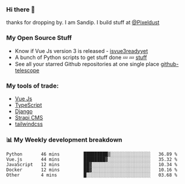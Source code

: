 ### Hi there 👋

thanks for dropping by.
I am Sandip. I build stuff at [@Pixeldust](github.com/pixeldust-in/)

###  **My Open Source Stuff**

 - Know if Vue Js version 3 is released -  [isvue3readyyet](https://github.com/sandiprb/isvue3readyyet)
 - A bunch of Python scripts to get stuff done 💤 💤 [stuff](https://github.com/sandiprb/stuff)
 - See all your starred Github repositories at one single place [github-telescope](https://github.com/sandiprb/github-telescope)



###  **My tools of trade:**
 - [Vue Js](https://github.com/vuejs/vue/)
 - [TypeScript](https://github.com/microsoft/TypeScript)
 - [Django](github.com/django/django)
 - [Strapi CMS](github.com/strapi/strapi)
 - [tailwindcss](https://github.com/tailwindlabs/tailwindcss)


###  📊 **My Weekly development breakdown**
<!--START_SECTION:waka-->

```text
Python       46 mins         █████████▒░░░░░░░░░░░░░░░   36.89 %
Vue.js       44 mins         ████████▓░░░░░░░░░░░░░░░░   35.32 %
JavaScript   12 mins         ██▓░░░░░░░░░░░░░░░░░░░░░░   10.34 %
Docker       12 mins         ██▓░░░░░░░░░░░░░░░░░░░░░░   10.16 %
Other        4 mins          █░░░░░░░░░░░░░░░░░░░░░░░░   03.68 %
```

<!--END_SECTION:waka-->

